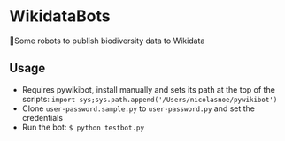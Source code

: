 # WikidataBots
📘Some robots to publish biodiversity data to Wikidata

## Usage

- Requires pywikibot, install manually and sets its path at the top of the scripts:
`import sys;sys.path.append('/Users/nicolasnoe/pywikibot')`
- Clone `user-password.sample.py` to `user-password.py` and set the credentials
- Run the bot: `$ python testbot.py`
